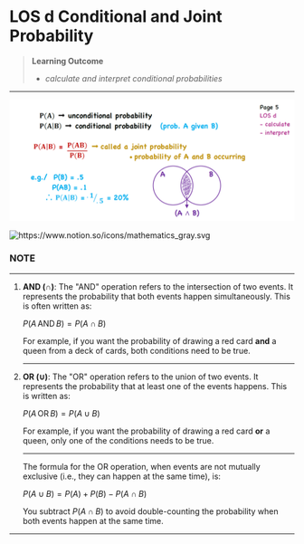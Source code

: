 # LOS d Conditional and Joint Probability

> **Learning Outcome**
> 
> - *calculate and interpret conditional probabilities*

---

![image.png](LOS%20d%20Conditional%20and%20Joint%20Probability%201772adf9873a80fab40af96ccf960083/image.png)

<aside>
<img src="https://www.notion.so/icons/mathematics_gray.svg" alt="https://www.notion.so/icons/mathematics_gray.svg" width="40px" />

### NOTE

---

1. **AND (∩)**: The "AND" operation refers to the intersection of two events. It represents the probability that both events happen simultaneously. This is often written as:
    
    $P(A \, \text{AND} \, B) = P(A \cap B)$
    
    For example, if you want the probability of drawing a red card **and** a queen from a deck of cards, both conditions need to be true.
    
    ---
    
2. **OR (∪)**: The "OR" operation refers to the union of two events. It represents the probability that at least one of the events happens. This is written as:
    
    $P(A \, \text{OR} \, B) = P(A \cup B)$
    
    For example, if you want the probability of drawing a red card **or** a queen, only one of the conditions needs to be true.
    
    ---
    
    The formula for the OR operation, when events are not mutually exclusive (i.e., they can happen at the same time), is:
    
    $P(A \cup B) = P(A) + P(B) - P(A \cap B)$
    
    You subtract $P(A \cap B)$ to avoid double-counting the probability when both events happen at the same time.
    
</aside>

---